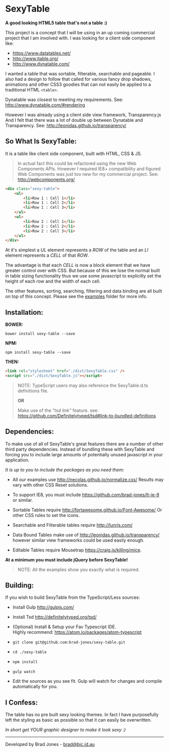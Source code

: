 SexyTable
================================================================================
__A good looking HTML5 table that's not a table :)__

This project is a concept that I will be using in an up coming commercial
project that I am involved with. I was looking for a client side component like:

- https://www.datatables.net/
- http://www.jtable.org/
- http://www.dynatable.com/

I wanted a table that was sortable, filterable, searchable and pageable.
I also had a design to follow that called for various fancy drop shadows,
animations and other CSS3 goodies that can not easily be applied to a
traditional HTML ```<table>```.

Dynatable was closest to meeting my requirements.
See: http://www.dynatable.com/#rendering

However I was already using a client side view framework, Transparency.js
And I felt that there was a lot of double up between Dynatable and Transparency.
See: http://leonidas.github.io/transparency/

So What Is SexyTable:
--------------------------------------------------------------------------------
It is a table like client side component, built with HTML, CSS & JS.

> In actual fact this could be refactored using the new Web Components APIs.
> However I required IE8+ compatibility and figured Web Components was just too
> new for my commercial project.
> See: http://webcomponents.org/

```html
<div class="sexy-table">
    <ul>
        <li>Row 1 : Cell 1</li>
        <li>Row 1 : Cell 2</li>
        <li>Row 1 : Cell 3</li>
    </ul>
    <ul>
        <li>Row 2 : Cell 1</li>
        <li>Row 2 : Cell 2</li>
        <li>Row 2 : Cell 3</li>
    </ul>
</div>
```

At it's simplest a _UL_ element represents a _ROW_ of the table
and an _LI_ element represents a _CELL_ of that _ROW_.

The advantage is that each _CELL_ is now a block element that we have greater
control over with CSS. But because of this we lose the normal built in table
sizing functionality thus we use some javascript to explicitly set the height
of each row and the width of each cell.

The other features, sorting, searching, filtering and data binding are all
built on top of this concept. Please see the [examples](/examples) folder
for more info.

Installation:
--------------------------------------------------------------------------------
__BOWER:__

    bower install sexy-table --save

__NPM:__

    npm install sexy-table --save

__THEN:__
```html
<link rel="stylesheet" href="./dist/SexyTable.css" />
<script src="./dist/SexyTable.js"></script>
```

> NOTE: TypeScript users may also reference the SexyTable.d.ts definitions file.
>
> __OR__
>
> Make use of the _"tsd link"_ feature.
> see: https://github.com/Definitelytyped/tsd#link-to-bundled-definitions

Dependencies:
--------------------------------------------------------------------------------
To make use of all of SexyTable's great features there are a number of other
third party dependencies. Instead of bundling these with SexyTable and forcing
you to include large amounts of potentially unused javascript in your
application.

_It is up to you to include the packages as you need them:_

- All our examples use http://necolas.github.io/normalize.css/
  Results may vary with other CSS Reset solutions.

- To support IE8, you must include https://github.com/brad-jones/lt-ie-9
  or similar.

- Sortable Tables require http://fortawesome.github.io/Font-Awesome/
  Or other CSS rules to set the icons.

- Searchable and Filterable tables require http://lunrjs.com/

- Data Bound Tables make use of http://leonidas.github.io/transparency/
  however similar view frameworks could be used easily enough.

- Editable Tables require Mousetrap https://craig.is/killing/mice.

__At a minimum you must include jQuery before SexyTable!__

> NOTE: All the examples show you exactly what is required.

Building:
--------------------------------------------------------------------------------
If you wish to build SexyTable from the TypeScript/Less sources:

- Install Gulp http://gulpjs.com/

- Install Tsd http://definitelytyped.org/tsd/

- (Optional) Install & Setup your Fav Typescript IDE.  
  Highly recommend: https://atom.io/packages/atom-typescript

- ```git clone git@github.com:brad-jones/sexy-table.git```

- ```cd ./sexy-table```

- ```npm install```

- ```gulp watch```

- Edit the sources as you see fit. Gulp will watch for changes and compile
  automatically for you.

I Confess:
--------------------------------------------------------------------------------
The table has no pre built sexy looking themes. In fact I have purposefully
left the styling as basic as possible so that it can easily be overwritten.

_In short get YOUR graphic designer to make it look sexy :)_

--------------------------------------------------------------------------------
Developed by Brad Jones - brad@bjc.id.au
